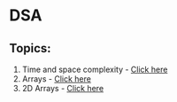 # DSA

## Topics:

1.  Time and space complexity - [Click here](https://github.com/TheParthMaru/mastering-dsa/tree/main/01_time_%26_space_complexity)
2.  Arrays - [Click here](https://github.com/TheParthMaru/mastering-dsa/tree/main/02_arrays)
3.  2D Arrays - [Click here](https://github.com/TheParthMaru/mastering-dsa/tree/main/03_2D_arrays)
